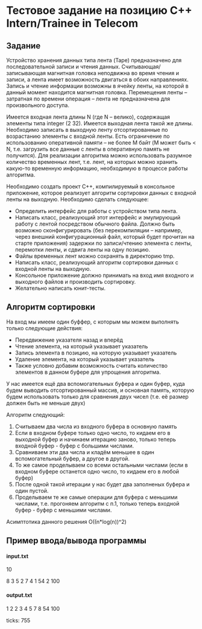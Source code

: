 # Тестовое задание на позицию C++ Intern/Trainee in Telecom
## Задание
Устройство хранения данных типа лента (Tape) предназначено для последовательной записи и
чтения данных. Считывающая/записывающая магнитная головка неподвижна во время чтения и
записи, а лента имеет возможность двигаться в обоих направлениях. Запись и чтение информации
возможны в ячейку ленты, на которой в данный момент находится магнитная головка.
Перемещения ленты – затратная по времени операция – лента не предназначена для
произвольного доступа.

Имеется входная лента длины N (где N – велико), содержащая элементы типа integer (2
32).
Имеется выходная лента такой же длины. Необходимо записать в выходную ленту
отсортированные по возрастанию элементы с входной ленты. Есть ограничение по использованию
оперативной памяти – не более M байт (M может быть < N, т.е. загрузить все данные с ленты в
оперативную память не получится). Для реализации алгоритма можно использовать разумное
количество временных лент, т.е. лент, на которых можно хранить какую-то временную
информацию, необходимую в процессе работы алгоритма.

Необходимо создать проект С++, компилируемый в консольное приложение, которое реализует
алгоритм сортировки данных с входной ленты на выходную. Необходимо сделать следующее:
- Определить интерфейс для работы с устройством типа лента.
- Написать класс, реализующий этот интерфейс и эмулирующий работу с лентой
посредством обычного файла. Должно быть возможно сконфигурировать (без
перекомпиляции – например, через внешний конфигурационный файл, который будет
прочитан на старте приложения) задержки по записи/чтению элемента с ленты, перемотки
ленты, и сдвига ленты на одну позицию.
- Файлы временных лент можно сохранять в директорию tmp.
- Написать класс, реализующий алгоритм сортировки данных с входной ленты на выходную.
- Консольное приложение должно принимать на вход имя входного и выходного файлов и
производить сортировку.
- Желательно написать юнит-тесты.
## Алгоритм сортировки
На вход мы имеем один буффер, с которым мы можем выполнять только следующие действия:
- Передвижение указателя назад и вперёд
- Чтение элемента, на который указывает указатель
- Запись элемента в позицию, на которую указывает указатель
- Удаление элемента, на который указывает указатель
- Также условно добавим возможность считать количество элементов в данном буфере для упрощения алгоритма.

У нас имеется ещё два вспомогательных буфера и один буфер, куда будем выводить отсортированный массив, и основная память, которую будем использовать только для сравнения двух чисел (т.е. её размер должен быть не меньше двух)

Алгоритм следующий:
1. Считываем два числа из входного буфера в основную память
2. Если в входном буфере только одно число, то кидаем его в выходной буфер и начинаем итерацию заново, только теперь входной буфер - буфер с большими числами.
3. Сравниваем эти два числа и кладём меньшее в один вспомогательный буфер, а другое в другой.
4. То же самое проделываем со всеми остальными числами (если в входном буфере останется одно число, то кидаем его в любой буфер)
5. После одной такой итерации у нас будет два заполненых буфера и один пустой.
6. Проделываем те же самые операции для буфера с меньшими числами, т.е. прогоняем алгоритм с п.1, только теперь входной буфер - буфер с меньшими числами.

Асимптотика данного решения O((n*log(n))^2)

## Пример ввода/вывода программы

#### input.txt
10

8 3 5 2 7 4 1 54 2 100
#### output.txt
1 2 2 3 4 5 7 8 54 100

ticks: 755